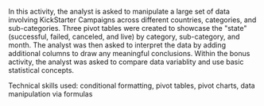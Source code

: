 In this activity, the analyst is asked to manipulate a large set of data involving KickStarter Campaigns across different countries, categories, and sub-categories. Three pivot tables were created to showcase the "state" (successful, failed, canceled, and live) by category, sub-category, and month. The analyst was then asked to interpret the data by adding additional columns to draw any meaningful conclusions. Within the bonus activity, the analyst was asked to compare data variablity and use basic statistical concepts.  

Technical skills used: conditional formatting, pivot tables, pivot charts, data manipulation via formulas

